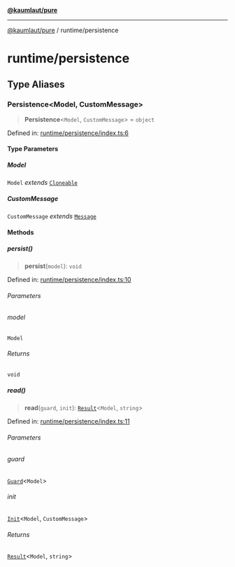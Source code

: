 [**@kaumlaut/pure**](../README.md)

---

[@kaumlaut/pure](../README.md) / runtime/persistence

# runtime/persistence

## Type Aliases

### Persistence\<Model, CustomMessage\>

> **Persistence**\<`Model`, `CustomMessage`\> = `object`

Defined in: [runtime/persistence/index.ts:6](https://github.com/maxkaemmerer/pure/blob/28876cbbb3f79b9c918040e9d4c41a8cccf1752a/src/runtime/persistence/index.ts#L6)

#### Type Parameters

##### Model

`Model` _extends_ [`Cloneable`](../clone.md#cloneable)

##### CustomMessage

`CustomMessage` _extends_ [`Message`](../runtime.md#message)

#### Methods

##### persist()

> **persist**(`model`): `void`

Defined in: [runtime/persistence/index.ts:10](https://github.com/maxkaemmerer/pure/blob/28876cbbb3f79b9c918040e9d4c41a8cccf1752a/src/runtime/persistence/index.ts#L10)

###### Parameters

###### model

`Model`

###### Returns

`void`

##### read()

> **read**(`guard`, `init`): [`Result`](../result.md#result)\<`Model`, `string`\>

Defined in: [runtime/persistence/index.ts:11](https://github.com/maxkaemmerer/pure/blob/28876cbbb3f79b9c918040e9d4c41a8cccf1752a/src/runtime/persistence/index.ts#L11)

###### Parameters

###### guard

[`Guard`](../guard.md#guard)\<`Model`\>

###### init

[`Init`](../runtime.md#init)\<`Model`, `CustomMessage`\>

###### Returns

[`Result`](../result.md#result)\<`Model`, `string`\>
